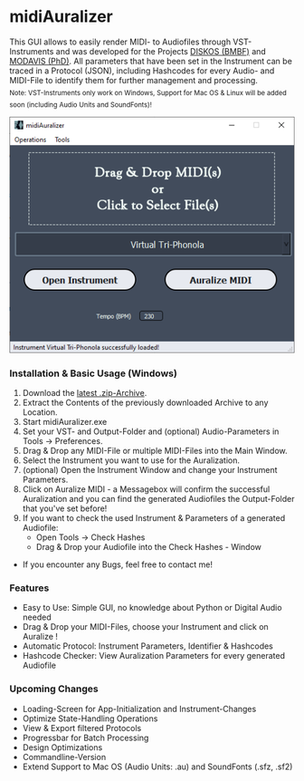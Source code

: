 # midiAuralizer
 This GUI allows to easily render MIDI- to Audiofiles through VST-Instruments and was developed for the Projects [DISKOS (BMBF)](https://organology.uni-leipzig.de/) and [MODAVIS (PhD)](https://modavis.org/).
 All parameters that have been set in the Instrument can be traced in a Protocol (JSON), including Hashcodes for every Audio- and MIDI-File to identify them for further management and processing. <br />
 <sub>Note: VST-Instruments only work on Windows, Support for Mac OS & Linux will be added soon (including Audio Units and SoundFonts)!</sub>

<p align="center">
  <img src="https://github.com/modavis-project/midiAuralizer/blob/main/images/midiAuralizer_screenshot0.PNG" alt="Screenshot of midiAuralizer's Main Window"/>
</p>

### Installation & Basic Usage (Windows)
 1. Download the <a href="https://github.com/modavis-project/midiAuralizer/releases" target="_blank">latest .zip-Archive</a>.
 2. Extract the Contents of the previously downloaded Archive to any Location.
 3. Start midiAuralizer.exe
 4. Set your VST- and Output-Folder and (optional) Audio-Parameters in Tools -> Preferences.
 5. Drag & Drop any MIDI-File or multiple MIDI-Files into the Main Window.
 6. Select the Instrument you want to use for the Auralization.
 7. (optional) Open the Instrument Window and change your Instrument Parameters.
 8. Click on Auralize MIDI - a Messagebox will confirm the successful Auralization and you can find the generated Audiofiles the Output-Folder that you've set before!
 9. If you want to check the used Instrument & Parameters of a generated Audiofile:
    - Open Tools -> Check Hashes
    - Drag & Drop your Audiofile into the Check Hashes - Window
 - If you encounter any Bugs, feel free to contact me!

### Features
 - Easy to Use: Simple GUI, no knowledge about Python or Digital Audio needed
 - Drag & Drop your MIDI-Files, choose your Instrument and click on Auralize !
 - Automatic Protocol: Instrument Parameters, Identifier & Hashcodes
 - Hashcode Checker: View Auralization Parameters for every generated Audiofile

### Upcoming Changes
 - Loading-Screen for App-Initialization and Instrument-Changes
 - Optimize State-Handling Operations
 - View & Export filtered Protocols
 - Progressbar for Batch Processing
 - Design Optimizations
 - Commandline-Version
 - Extend Support to Mac OS (Audio Units: .au) and SoundFonts (.sfz, .sf2)